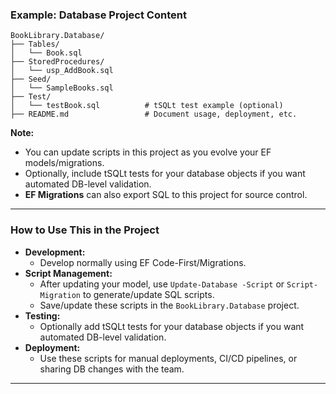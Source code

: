 
### **Example: Database Project Content**

```
BookLibrary.Database/
├── Tables/
│   └── Book.sql
├── StoredProcedures/
│   └── usp_AddBook.sql
├── Seed/
│   └── SampleBooks.sql
├── Test/
│   └── testBook.sql          # tSQLt test example (optional)
├── README.md                 # Document usage, deployment, etc.

```

**Note:**  
- You can update scripts in this project as you evolve your EF models/migrations.
- Optionally, include tSQLt tests for your database objects if you want automated DB-level validation.
- **EF Migrations** can also export SQL to this project for source control.

---

### **How to Use This in the Project**

- **Development:**  
  - Develop normally using EF Code-First/Migrations.
- **Script Management:**  
  - After updating your model, use `Update-Database -Script` or `Script-Migration` to generate/update SQL scripts.
  - Save/update these scripts in the `BookLibrary.Database` project.
- **Testing:**  
  - Optionally add tSQLt tests for your database objects if you want automated DB-level validation.
- **Deployment:**  
  - Use these scripts for manual deployments, CI/CD pipelines, or sharing DB changes with the team.

---
